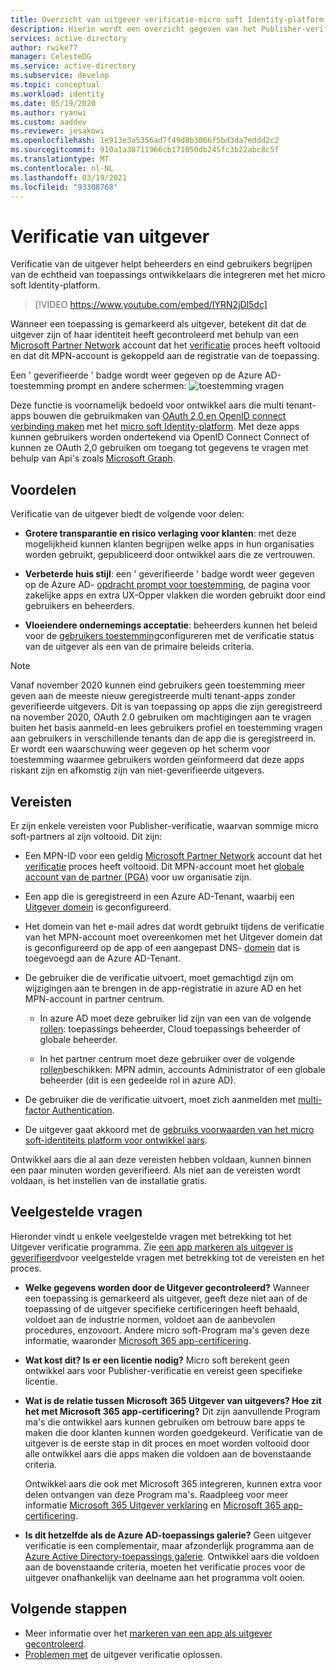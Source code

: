 ```yaml
---
title: Overzicht van uitgever verificatie-micro soft Identity-platform | Azure
description: Hierin wordt een overzicht gegeven van het Publisher-verificatie programma voor het micro soft Identity-platform. Een lijst met de voor delen, programma vereisten en veelgestelde vragen. Wanneer een toepassing is gemarkeerd als uitgever, betekent dit dat de uitgever zijn of haar identiteit heeft gecontroleerd met behulp van een Microsoft Partner Network account dat het verificatie proces heeft voltooid en dat dit MPN-account is gekoppeld aan de registratie van de toepassing.
services: active-directory
author: rwike77
manager: CelesteDG
ms.service: active-directory
ms.subservice: develop
ms.topic: conceptual
ms.workload: identity
ms.date: 05/19/2020
ms.author: ryanwi
ms.custom: aaddev
ms.reviewer: jesakowi
ms.openlocfilehash: 1e913e3a5356ad7f49d8b3066f5bd3da7eddd2c2
ms.sourcegitcommit: 910a1a38711966cb171050db245fc3b22abc8c5f
ms.translationtype: MT
ms.contentlocale: nl-NL
ms.lasthandoff: 03/19/2021
ms.locfileid: "93308768"
---
```

# <a name="publisher-verification"></a>Verificatie van uitgever

Verificatie van de uitgever helpt beheerders en eind gebruikers begrijpen van de echtheid van toepassings ontwikkelaars die integreren met het micro soft Identity-platform. 

> [!VIDEO https://www.youtube.com/embed/IYRN2jDl5dc]

Wanneer een toepassing is gemarkeerd als uitgever, betekent dit dat de uitgever zijn of haar identiteit heeft gecontroleerd met behulp van een [Microsoft Partner Network](https://partner.microsoft.com/membership) account dat het [verificatie](/partner-center/verification-responses) proces heeft voltooid en dat dit MPN-account is gekoppeld aan de registratie van de toepassing. 

Een ' geverifieerde ' badge wordt weer gegeven op de Azure AD-toestemming prompt en andere schermen: ![ toestemming vragen](./media/publisher-verification-overview/consent-prompt.png)

Deze functie is voornamelijk bedoeld voor ontwikkel aars die multi tenant-apps bouwen die gebruikmaken van [OAuth 2,0 en OpenID connect verbinding maken](active-directory-v2-protocols.md) met het [micro soft Identity-platform](v2-overview.md). Met deze apps kunnen gebruikers worden ondertekend via OpenID Connect Connect of kunnen ze OAuth 2,0 gebruiken om toegang tot gegevens te vragen met behulp van Api's zoals [Microsoft Graph](https://developer.microsoft.com/graph/).

## <a name="benefits"></a>Voordelen
Verificatie van de uitgever biedt de volgende voor delen:
- **Grotere transparantie en risico verlaging voor klanten**: met deze mogelijkheid kunnen klanten begrijpen welke apps in hun organisaties worden gebruikt, gepubliceerd door ontwikkel aars die ze vertrouwen. 

- **Verbeterde huis stijl**: een ' geverifieerde ' badge wordt weer gegeven op de Azure AD- [opdracht prompt voor toestemming](application-consent-experience.md), de pagina voor zakelijke apps en extra UX-Opper vlakken die worden gebruikt door eind gebruikers en beheerders. 

- **Vloeiendere ondernemings acceptatie**: beheerders kunnen het beleid voor de [gebruikers toestemming](../manage-apps/configure-user-consent.md)configureren met de verificatie status van de uitgever als een van de primaire beleids criteria.

> [!NOTE]
> Vanaf november 2020 kunnen eind gebruikers geen toestemming meer geven aan de meeste nieuw geregistreerde multi tenant-apps zonder geverifieerde uitgevers. Dit is van toepassing op apps die zijn geregistreerd na november 2020, OAuth 2.0 gebruiken om machtigingen aan te vragen buiten het basis aanmeld-en lees gebruikers profiel en toestemming vragen aan gebruikers in verschillende tenants dan de app die is geregistreerd in. Er wordt een waarschuwing weer gegeven op het scherm voor toestemming waarmee gebruikers worden geïnformeerd dat deze apps riskant zijn en afkomstig zijn van niet-geverifieerde uitgevers.    

## <a name="requirements"></a>Vereisten
Er zijn enkele vereisten voor Publisher-verificatie, waarvan sommige micro soft-partners al zijn voltooid. Dit zijn: 

-  Een MPN-ID voor een geldig [Microsoft Partner Network](https://partner.microsoft.com/membership) account dat het [verificatie](/partner-center/verification-responses) proces heeft voltooid. Dit MPN-account moet het [globale account van de partner (PGA)](/partner-center/account-structure#the-top-level-is-the-partner-global-account-pga) voor uw organisatie zijn. 

-  Een app die is geregistreerd in een Azure AD-Tenant, waarbij een [Uitgever domein](howto-configure-publisher-domain.md) is geconfigureerd.

-  Het domein van het e-mail adres dat wordt gebruikt tijdens de verificatie van het MPN-account moet overeenkomen met het Uitgever domein dat is geconfigureerd op de app of een aangepast DNS- [domein](../fundamentals/add-custom-domain.md) dat is toegevoegd aan de Azure AD-Tenant. 

-  De gebruiker die de verificatie uitvoert, moet gemachtigd zijn om wijzigingen aan te brengen in de app-registratie in azure AD en het MPN-account in partner centrum. 

    -  In azure AD moet deze gebruiker lid zijn van een van de volgende [rollen](../roles/permissions-reference.md): toepassings beheerder, Cloud toepassings beheerder of globale beheerder. 

    -  In het partner centrum moet deze gebruiker over de volgende [rollen](/partner-center/permissions-overview)beschikken: MPN admin, accounts Administrator of een globale beheerder (dit is een gedeelde rol in azure AD).
    
-  De gebruiker die de verificatie uitvoert, moet zich aanmelden met [multi-factor Authentication](../authentication/howto-mfa-getstarted.md).

-  De uitgever gaat akkoord met de [gebruiks voorwaarden van het micro soft-identiteits platform voor ontwikkel aars](/legal/microsoft-identity-platform/terms-of-use).

Ontwikkel aars die al aan deze vereisten hebben voldaan, kunnen binnen een paar minuten worden geverifieerd. Als niet aan de vereisten wordt voldaan, is het instellen van de installatie gratis. 

## <a name="frequently-asked-questions"></a>Veelgestelde vragen 
Hieronder vindt u enkele veelgestelde vragen met betrekking tot het Uitgever verificatie programma. Zie [een app markeren als uitgever is geverifieerd](mark-app-as-publisher-verified.md)voor veelgestelde vragen met betrekking tot de vereisten en het proces.

- **Welke gegevens worden door de __Uitgever gecontroleerd?__**  Wanneer een toepassing is gemarkeerd als uitgever, geeft deze niet aan of de toepassing of de uitgever specifieke certificeringen heeft behaald, voldoet aan de industrie normen, voldoet aan de aanbevolen procedures, enzovoort. Andere micro soft-Program ma's geven deze informatie, waaronder [Microsoft 365 app-certificering](/microsoft-365-app-certification/overview).

- **Wat kost dit? Is er een licentie nodig?** Micro soft berekent geen ontwikkel aars voor Publisher-verificatie en vereist geen specifieke licentie. 

- **Wat is de relatie tussen Microsoft 365 Uitgever van uitgevers? Hoe zit het met Microsoft 365 app-certificering?** Dit zijn aanvullende Program ma's die ontwikkel aars kunnen gebruiken om betrouw bare apps te maken die door klanten kunnen worden goedgekeurd. Verificatie van de uitgever is de eerste stap in dit proces en moet worden voltooid door alle ontwikkel aars die apps maken die voldoen aan de bovenstaande criteria. 

  Ontwikkel aars die ook met Microsoft 365 integreren, kunnen extra voor delen ontvangen van deze Program ma's. Raadpleeg voor meer informatie [Microsoft 365 Uitgever verklaring](/microsoft-365-app-certification/docs/attestation) en [Microsoft 365 app-certificering](/microsoft-365-app-certification/docs/certification). 

- **Is dit hetzelfde als de Azure AD-toepassings galerie?** Geen uitgever verificatie is een complementair, maar afzonderlijk programma aan de [Azure Active Directory-toepassings galerie](v2-howto-app-gallery-listing.md). Ontwikkel aars die voldoen aan de bovenstaande criteria, moeten het verificatie proces voor de uitgever onafhankelijk van deelname aan het programma volt ooien. 

## <a name="next-steps"></a>Volgende stappen
* Meer informatie over het [markeren van een app als uitgever gecontroleerd](mark-app-as-publisher-verified.md).
* [Problemen met](troubleshoot-publisher-verification.md) de uitgever verificatie oplossen.
